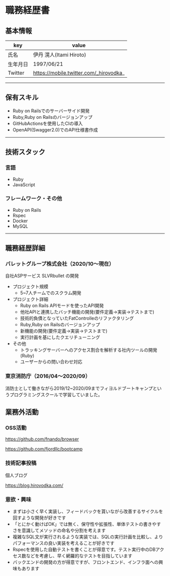 # 職務経歴書

## 基本情報

|key|value|
|---|---|
|氏名|伊丹 滉人(Itami Hiroto)|
|生年月日|1997/06/21|
|Twitter|https://mobile.twitter.com/_hirovodka_|

---

## 保有スキル
- Ruby on Railsでのサーバーサイド開発
- Ruby,Ruby on Railsのバージョンアップ
- GitHubActionsを使用したCIの導入
- OpenAPI(Swagger2.0)でのAPI仕様書作成


---

## 技術スタック

### 言語

- Ruby
- JavaScript

### フレームワーク・その他

- Ruby on Rails
- Rspec
- Docker
- MySQL
---

## 職務経歴詳細

### バレットグループ株式会社（2020/10〜現在）
自社ASPサービス SLVRbullet の開発
- プロジェクト規模
  - 5~7人チームでのスクラム開発
- プロジェクト詳細
  - Ruby on Rails APIモードを使ったAPI開発
  - 他社APIと連携したバッチ機能の開発(要件定義→実装→テストまで)
  - 技術的負債となっていたFatControlleのリファクタリング
  - Ruby,Ruby on Railsのバージョンアップ
  - 新機能の開発(要件定義→実装→テストまで)
  - 実行計画を基にしたクエリチューニング
- その他
  - トラッキングサーバーへのアクセス割合を解析する社内ツールの開発(Ruby)
  - ユーザーからの問い合わせ対応
### 東京消防庁（2016/04〜2020/09）
消防士として働きながら2019/12~2020/09までフィヨルドブートキャンプというプログラミングスクールで学習していました。

## 業務外活動
### OSS活動
https://github.com/fnando/browser

https://github.com/fjordllc/bootcamp

### 技術記事投稿
個人ブログ

https://blog.hirovodka.com/

### 意欲・興味
- まずは小さく早く実装し、フィードバックを貰いながら改善するサイクルを回すような開発が好きです
- 「とにかく動けばOK」では無く、保守性や拡張性、単体テストの書きやすさを意識してメソッドの命名や分割を考えます
- 複雑なSQL文が実行されるような実装では、SQLの実行計画を比較し、よりパフォーマンスの良い実装を考えることが好きです
- Rspecを使用した自動テストを書くことが得意です。テスト実行中のDBアクセス数などを考慮し、早く網羅的なテストを目指しています
- バックエンドの開発の方が得意ですが、フロントエンド、インフラ面への興味もあります

